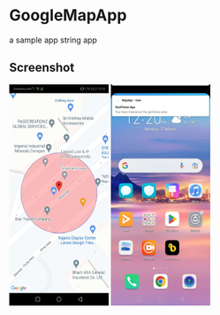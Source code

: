 # GoogleMapApp
a sample app string app 

## Screenshot

<img src ="https://github.com/SaqibAhmed-hub/GoogleMapApp/blob/geofence_api/app/src/main/java/com/example/mapapp/img/1679899941476.JPEG" width=180 height =400>      <img src ="https://github.com/SaqibAhmed-hub/GoogleMapApp/blob/geofence_api/app/src/main/java/com/example/mapapp/img/1679899935988.JPEG" width=180 height =400>




